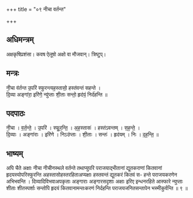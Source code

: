 +++
title = "०९ नीचा वर्तन्त"

+++
## अधिमन्त्रम्
अक्षकृषिप्रशंसा। कवष ऐलूषो अक्षो वा मौजवान्। त्रिष्टुप्।

## मन्त्रः
नी॒चा व॑र्तन्त उ॒परि॑ स्फुरन्त्यह॒स्तासो॒ हस्त॑वन्तं सहन्ते ।  
दि॒व्या अङ्गा॑रा॒ इरि॑णे॒ न्यु॑प्ताः शी॒ताः सन्तो॒ हृद॑यं॒ निर्द॑हन्ति ॥

## पदपाठः
नी॒चा । व॒र्त॒न्ते॒ । उ॒परि॑ । स्फु॒र॒न्ति॒ । अ॒ह॒स्तासः॑ । हस्त॑ऽवन्तम् । स॒ह॒न्ते॒ ।  
दि॒व्याः । अङ्गा॑राः । इरि॑णे । निऽउ॑प्ताः । शी॒ताः । सन्तः॑ । हृद॑यम् । निः । द॒ह॒न्ति॒ ॥

## भाष्यम्
अपि चैते अक्षाः नीचा नीचीनस्थले वर्तन्ते तथाप्युपरि पराजयाद्भीतानां द्यूतकराणां कितवानां हृदयस्योपरिस्फुरन्ति अहस्तासोहस्तरहिताअप्यक्षाः हस्तवन्तं द्यूतकरं कितवं स- हन्ते पराजयकरणेन अभिभवन्ति । दिव्यादिविभवाअपकृताः अङ्गाराः अङ्गारसदृशाः अक्षाः इरिए इन्धनरहिते आस्फारे न्युप्ताः शीताः शीतस्पर्शाः सन्तोपि हृदयं कितवानामन्तःकरणं निर्दहन्ति पराजयजनितसन्तापेन भस्मीकुर्वन्ति ॥ ९ ॥